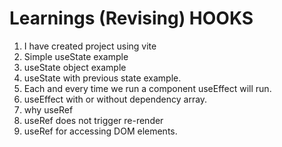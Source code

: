 # Learnings (Revising) HOOKS

1. I have created project using vite
2. Simple useState example
3. useState object example
4. useState with previous state example.
5. Each and every time we run a component useEffect will run.
6. useEffect with or without dependency array.
7. why useRef
8. useRef does not trigger re-render
9. useRef for accessing DOM elements.

